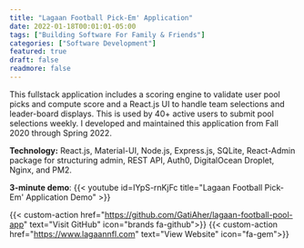 ```yaml
---
title: "Lagaan Football Pick-Em' Application"
date: 2022-01-18T00:01:01-05:00
tags: ["Building Software For Family & Friends"]
categories: ["Software Development"]
featured: true
draft: false
readmore: false
---
```


This fullstack application includes a scoring engine to validate user pool picks and compute score and a React.js UI to handle team selections and leader-board displays. This is used by 40+ active users to submit pool selections weekly. I developed and maintained this application from Fall 2020 through Spring 2022.

**Technology:** React.js, Material-UI, Node.js, Express.js, SQLite, React-Admin package for structuring admin, REST API, Auth0, DigitalOcean Droplet, Nginx, and PM2.

**3-minute demo**:
{{< youtube id=IYpS-rnKjFc title="Lagaan Football Pick-Em' Application Demo" >}}

{{< custom-action href="https://github.com/GatiAher/lagaan-football-pool-app" text="Visit GitHub" icon="brands fa-github">}}
{{< custom-action href="https://www.lagaannfl.com" text="View Website" icon="fa-gem">}}

<!--more-->